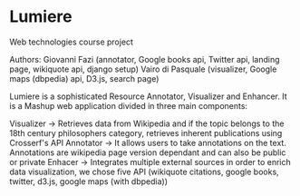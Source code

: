 # Lumiere
Web technologies course project

Authors: 
  Giovanni Fazi (annotator, Google books api, Twitter api, landing page, wikiquote api, django setup)
  Vairo di Pasquale (visualizer, Google maps (dbpedia) api, D3.js, search page)
  
Lumiere is a sophisticated Resource Annotator, Visualizer and Enhancer.
It is a Mashup web application divided in three main components:

Visualizer -> Retrieves data from Wikipedia and if the topic belongs to the 18th century philosophers category, retrieves inherent publications using Crosserf's API
Annotator -> It allows users to take annotations on the text. Annotations are wikipedia page version dependant and can also be public or private
Enhacer -> Integrates multiple external sources in order to enrich data visualization, we chose five API (wikiquote citations, google books, twitter, d3.js, google maps (with dbpedia))
